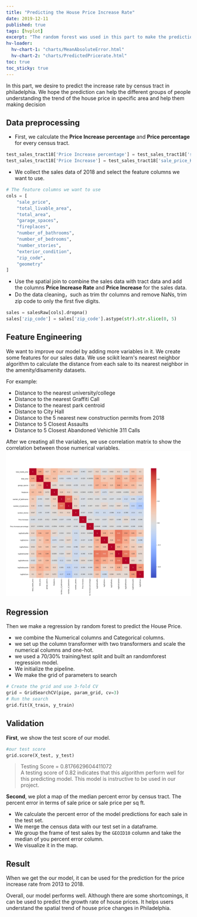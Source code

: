 ```yaml
---
title: "Predicting the House Price Increase Rate"
date: 2019-12-11
published: true
tags: [hvplot]
excerpt: "The random forest was used in this part to make the prediction."
hv-loader:
  hv-chart-1: "charts/MeanAbsoluteError.html"
  hv-chart-2: "charts/PredictedPricerate.html"
toc: true
toc_sticky: true
---
```

In this part, we desire to predict the increase rate by census tract in philadelphia. We hope the prediction can help the different groups of people understanding the trend of the house price in specific area and help them making decision

## Data preprocessing
- First, we calculate the **Price Increase percentage** and **Price percentage** for every census tract.
```python
test_sales_tract18['Price Increase percentage'] = test_sales_tract18['sale_price_K']/test_sales_tract13['sale_price_K']
test_sales_tract18['Price Increase'] = test_sales_tract18['sale_price_K']-test_sales_tract13['sale_price_K']
```
- We collect the sales data of 2018 and select the feature columns we want to use.
```python
# The feature columns we want to use
cols = [
    "sale_price",
    "total_livable_area",
    "total_area",
    "garage_spaces",
    "fireplaces",
    "number_of_bathrooms",
    "number_of_bedrooms",
    "number_stories",
    "exterior_condition",
    "zip_code",
    "geometry"
]
```
- Use the spatial join to combine the sales data with tract data and add the columns **Price Increase Rate** and **Price Increase** for the sales data.
- Do the data cleaning，such as trim thr columns and remove NaNs, trim zip code to only the first five digits.
```python
sales = salesRaw[cols].dropna()
sales['zip_code'] = sales['zip_code'].astype(str).str.slice(0, 5)
```

## Feature Engineering
We want to improve our model by adding more variables in it. We create some features for our sales data. We use scikit learn's nearest neighbor algorithm to calculate the distance from each sale to its nearest neighbor in the amenity/disamenity datasets.

For example:

- Distance to the nearest university/college
- Distance to the nearest Graffiti Call
- Distance to the nearest park centroid
- Distance to City Hall
- Distance to the 5 nearest new construction permits from 2018
- Distance to 5 Closest Assaults
- Distance to 5 Closest Abandoned Vehichle 311 Calls

After we creating all the variables, we use correlation matrix to show the correlation between those numerical variables.
![corr](https://raw.githubusercontent.com/zhaoanyang36/final/master/assets/images/corr.png)

## Regression
Then we make a regression by random forest to predict the House Price. 
- we combine the Numerical columns and Categorical columns. 
- we set up the column transformer with two transformers and scale the numerical columns and one-hot.
- we used a 70/30% training/test split and built an randomforest regression model.
- We initialize the pipeline.
- We make the grid of parameters to search
```python
# Create the grid and use 3-fold CV
grid = GridSearchCV(pipe, param_grid, cv=3)
# Run the search
grid.fit(X_train, y_train)
```

## Validation
**First**, we show the test score of our model.
```python
#our test score
grid.score(X_test, y_test)
```
> Testing Score = 0.8176629604411072      
A testing score of 0.82 indicates that this algorithm perform well for this predicting model. This model is instructive to be used in our project.

**Second**, we plot a map of the median percent error by census tract. The percent error in terms of sale price or sale price per sq ft.
- We calculate the percent error of the model predictions for each sale in the test set.
- We merge the census data with our test set in a dataframe.
- We group the frame of test sales by the `GEOID10` column and take the median of you percent error column.
- We visualize it in the map.
<div id="hv-chart-1"></div>

## Result
When we get the our model, it can be used for the prediction for the price increase rate from 2013 to 2018.
<div id="hv-chart-2"></div>
Overall, our model performs well. Although there are some shortcomings, it can be used to predict the growth rate of house prices. It helps users understand the spatial trend of house price changes in Philadelphia.

